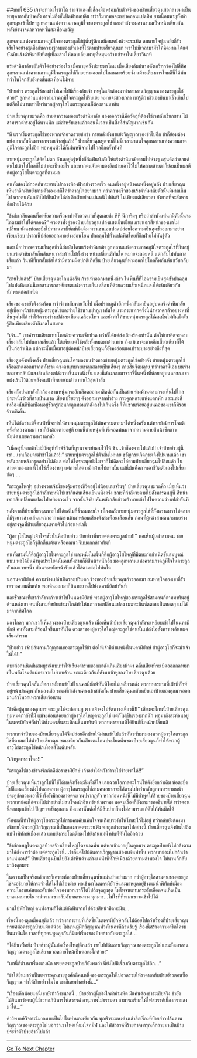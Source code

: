 ##บทที่ 635 เจ้าจะทำอะไรข้าได้
ร่างจำแลงทั้งสี่ลงมือพร้อมกับตัวจริงของป๋ายเสี่ยวฉุนก่อกลายมาเป็นพายุคาถาอันบ้าคลั่ง อาจไม่ถึงขั้นปิดฟ้ากลบดิน ทว่าก็มากพอจะเขย่าคลอนแปดทิศ ยามนี้ลมพายุทั้งห้าลูกหมุนเข้าไปหาลูกหลานแห่งความภาคภูมิใจของตระกูลไช่ และกำลังจะผสานรวมเป็นหนึ่งเดียวกัน พลังอำนาจน่าหวาดหวั่นสะเทือนขวัญ

ลูกหลานแห่งความภาคภูมิใจของตระกูลไช่ผู้นั้นรู้สึกเหมือนหนังหัวจะระเบิด ลมหายใจยุ่งเหยิงถี่รัว เสียใจอย่างสุดซึ้งกับความวู่วามของตัวเองที่ไล่ตามป๋ายเสี่ยวฉุนมา ทว่าไม่มีเวลามามัวให้คิดมาก ได้แต่บังคับแร้งดำหิมาลัยที่อยู่เบื้องล่างให้หลบเลี่ยงพายุที่หมุนคว้างเข้าหาในเสี้ยววินาที

แร้งดำหิมาลัยขยับตัวได้อย่างว่องไว เมื่อพายุคลั่งปะทะมาโดน เมื่อเสียงกัมปนาทดังเกริกกร้องไปสี่ทิศ ลูกหลานแห่งความภาคภูมิใจตระกูลไช่ก็ถอยห่างออกไปไกลหลายร้อยจั้ง แม้จะเลี่ยงการโจมตีนี้ได้พ้น ทว่าในใจกลับยังคงสั่นสะเทือนไม่หาย

“ป๋ายฮ่าว ตระกูลไช่ของข้าไม่เคยไปมีเรื่องกับเจ้า เหตุใดเจ้าต้องมาทำลายลานวิญญาณของตระกูลไช่ด้วย!” ลูกหลานแห่งความภาคภูมิใจตระกูลไช่รีบเอ่ย หมายจะถ่วงเวลา เขารู้ดีว่าตัวเองบินมาเร็วเกินไป แต่อีกไม่นานเท่าไหร่พวกผู้อาวุโสในตระกูลตนก็ต้องตามมาทัน

ป๋ายเสี่ยวฉุนขมวดคิ้ว สายตากวาดมองแร้งดำหิมาลัย มองออกว่านี่คือวัตถุที่ต้องใช้เวทลับเรียกขาน ไม่สามารถดำรงอยู่ได้นานนัก แต่สำหรับเขาแล้วตอนนี้เวลาเป็นสิ่งที่สำคัญมากเช่นกัน

“หึ แรกเริ่มตระกูลไช่ของพวกเจ้าอวดรวยข่มข้า ภายหลังยังมาแย่งวิญญาณของข้าไปอีก ข้าก็ย่อมต้องแย่งเอากลับคืนมาจากพวกเจ้าอยู่แล้ว!” ป๋ายเสี่ยวฉุนพูดจบก็ไม่มีเวลามาสนใจลูกหลานแห่งความภาคภูมิใจตระกูลไช่อีก พอหมุนตัวได้ก็เผ่นหนีจากไปไกลอีกครั้งทันที

ชายหนุ่มตระกูลไช่คิดไม่ตก ลังเลอยู่ครู่หนึ่งก็กัดฟันบังคับให้แร้งดำหิมาลัยตามไปห่างๆ ครุ่นคิดว่าขอแค่ตนไม่เข้าไปไกลก็ไม่น่าจะเป็นอะไร และหากตนจับตามองอีกฝ่ายเอาไว้ไม่ให้คลาดสายตาก็ย่อมเป็นผลดีต่อผู้อาวุโสในตระกูลที่ตามมา

คนทั้งสองไล่กวดกันทะยานไปกลางท้องฟ้าอย่างรวดเร็ว คนหนึ่งอยู่หน้าคนหนึ่งอยู่หลัง ป๋ายเสี่ยวฉุนเห็นว่าอีกฝ่ายยังตามตัวเองมาก็ให้รำคาญใจอย่างมาก ทว่าความเร็วของแร้งดำหิมาลัยตัวนั้นมีมากเกินไป หากตนหันกลับไปเป็นฝ่ายไล่ล่า อีกฝ่ายย่อมเผ่นหนีไปทันที ไม่เพียงแต่เสียเวลา ยังยากที่จะสังหารอีกฝ่ายได้ด้วย

“ข้าล่ะเกลียดคนที่อาศัยความเร็วมาทำตัวอวดเก่งที่สุดเลยล่ะ หึหึ นึกจริงๆ หรือว่าลำพังแค่นกผีตัวนั้นจะไล่ตามข้าไปได้ตลอด?” ดวงตาทั้งคู่ของป๋ายเสี่ยวฉุนเปล่งแสงเย็นเยียบ ภายนอกสีหน้าของเขาไม่เปลี่ยน ยังคงห้อตะบึงไปทางนครผียักษ์ดังเดิม ทว่าเขาแอบปลดปล่อยไอความเย็นสุดขั้วออกมาอย่างเงียบเชียบ ปราณนี้ปล่อยออกมาอย่างอ่อนโยน ปกคลุมไปทั่วแปดทิศโดยที่อีกฝ่ายไม่ทันรู้ตัว

และเมื่อปราณความเย็นสุดขั้วนี้สัมผัสโดนแร้งดำหิมาลัย ลูกหลานแห่งความภาคภูมิใจตระกูลไช่ที่ยืนอยู่บนแร้งดำหิมาลัยก็พลันหนาวสะท้านไปทั้งร่าง หน้าเปลี่ยนสีทันใด หมายจะถอยหนี แต่กลับไม่ทันกาลเสียแล้ว วินาทีที่เขาสัมผัสได้ว่ามีความผิดปกติเกิดขึ้น ป๋ายเสี่ยวฉุนที่ห่างออกไปไกลก็พลันหันขวับกลับมา

“สายไปแล้ว!” ป๋ายเสี่ยวฉุนตะโกนดังลั่น ก้าวเท้าออกมาหนึ่งก้าว ในพื้นที่ที่ไอความเย็นสุดขั้วปกคลุมไปแปดทิศเช่นนี้เขาสามารถอาศัยเขตแห่งความเย็นเคลื่อนที่ด้วยความเร็วเหนือแสงได้เช่นเดียวกับนักพรตก่อกำเนิด

เสียงของเขายังดังสะท้อน ทว่าร่างกลับหายวับไป เมื่อปรากฎตัวอีกครั้งกลับมายืนอยู่บนแร้งดำหิมาลัย อยู่เบื้องหน้าชายหนุ่มตระกูลไช่และร่ายใช้ชนาเขย่าภูเขาทันใด แรงกระแทกครั้งนี้น่าหวาดกลัวอย่างหาที่สิ้นสุดไม่ได้ ทำให้ความว่างเปล่าสะเทือนเคลื่อนไหว และยังทำให้ชายหนุ่มตระกูลไช่คนนั้นไม่ทันตั้งตัว รู้สึกเพียงเสียงดังอึงอลในสมอง

“เจ้า...” เขาคำรามเสียงแหบโหยด้วยความเจ็บปวด ทว่าก็ได้แต่ส่งเสียงร้องเท่านั้น ต่อให้เขาคิดจะหลบเลี่ยงกลับไม่ทันกาลเสียแล้ว ได้เพียงแต่ใช้พลังทั้งหมดมาต้านทาน ถึงแม้เขาจะขาดอีกเสี้ยวเดียวก็ได้เป็นก่อกำเนิด แต่กระนั้นเมื่อมาอยู่ต่อหน้าป๋ายเสี่ยวฉุนก็ยังคงอ่อนแอเปราะบางอย่างถึงที่สุด

เสียงตูมดังหนึ่งครั้ง ป๋ายเสี่ยวฉุนชนโครมลงบนร่างของชายหนุ่มตระกูลไช่อย่างจัง ชายหนุ่มตระกูลไช่เลือดสาดออกมาจากทั้งร่าง ดวงตาแทบจะแหลกสลายเป็นเสี่ยงๆ กายสิ้นจิตมลาย ทว่าเวลานี้เอง บนร่างของเขากลับมีแสงสีเหลืองเปล่งวาบขึ้นมาหนึ่งชั้น แสงนี้ส่องออกมาจากจี้ชิ้นหนึ่งที่ห้อยอยู่บนคอของเขา แฝงเร้นไว้ด้วยพลังคนฟ้าที่พยายามต้านทานไว้สุดกำลัง

เสียงกัมปนาทดังกึกก้อง ชานหนุ่มกระอักเลือดออกมาติดต่อกันเป็นสาย ร่างม้วนตลบกระเด็นไปไกลประหนึ่งว่าวที่สายป่านขาด เสียงเปรี๊ยะๆๆ ดังออกมาจากทั่วร่าง กระดูกหลายแห่งแตกหัก และแสงสีเหลืองนั้นก็บิดเบือนอยู่ชั่วครู่ก่อนจะถูกทอนกำลังลงไปเกินครึ่ง จี้ที่แขวนห้อยอยู่บนคอของเขาก็มีรอยร้าวเกิดขึ้น

เห็นได้ชัดว่าแม้จี้คนฟ้านี้จะทำให้ชายหนุ่มตระกูลไช่พ้นความตายมาได้หนึ่งครั้ง แต่หากยังมีการโจมตีครั้งที่สองตามมา เขาก็ยังต้องตายอยู่ดี ยามนี้ชายหนุ่มที่เพิ่งรอดพ้นมาจากความตายสีหน้าซีดขาว นัยน์ตาเผยความหวาดกลัว

“เมื่อครู่นี้หากข้าไม่มีวัตถุพิทักษ์ชีวิตที่บุรพาจารย์มอบไว้ให้ ข้า...ข้าก็คงตายไปแล้ว!! เจ้าป๋ายฮ่าวผู้นี้ เขา...เขาเกือบจะฆ่าข้าได้แล้ว!!” ชายหนุ่มตระกูลไช่ตัวสั่นไม่หาย ขวัญกระเจิดกระเจิงไปนานแล้ว เขาพลันถอยหลังกรูดอย่างไม่ลังเล ต่อให้ใครจะพูดยังไงเขาก็ไม่คิดจะไล่ตามป๋ายเสี่ยวฉุนไปอีกแล้ว ในสายตาของเขา นี่ไม่ใช่เรื่องง่ายๆ แค่การไล่ตามอีกฝ่ายไปเท่านั้น แต่นี่มันคือการเอาชีวิตตัวเองไปเสี่ยงชัดๆ ...

“ตระกูลใหญ่ๆ อย่างพวกเจ้ามีของคุ้มครองชีวิตอยู่ไม่น้อยเลยจริงๆ” ป๋ายเสี่ยวฉุนขมวดคิ้ว เมื่อเห็นว่าชายหนุ่มตระกูลไช่กำลังจะหนีไปเขาก็แค่นเสียงเย็นหนึ่งครั้ง ขณะที่กำลังจะตามไปสังหารคนผู้นี้ สีหน้าเขากลับเปลี่ยนแปลงไปอย่างรวดเร็ว จากนั้นจึงรีบหันหลังกลับก้าวเท้าหายเข้าไปในความว่างเปล่าทันที

หลังจากที่ป๋ายเสี่ยวฉุนหายไปได้แค่ไม่กี่ชั่วลมหายใจ เบื้องหลังชายหนุ่มตระกูลไช่ที่ยังหวาดผวาไม่คลายก็มีรุ้งยาวสามเส้นแหวกอากาศตรงเข้ามาพร้อมเสียงดังสะเทือนเลือนลั่น ก่อนที่ผู้เฒ่าสามคนจะเผยร่างอยู่ตรงจุดที่ป๋ายเสี่ยวฉุนหายตัวไปก่อนหน้านี้

“ผู้อาวุโสใหญ่ เจ้าโจรชั่วนั่นคือป๋ายฮ่าว ป๋ายฮ่าวที่ทรยศต่อตระกูลป๋าย!!” พอเห็นผู้เฒ่าสามคน ชายหนุ่มตระกูลไช่ก็รู้สึกตื่นเต้นเหลือคณนา รีบบอกกล่าวทันที

คนทั้งสามนี้ก็คือผู้อาวุโสในตระกูลไช่ และหนึ่งในนั้นก็คือผู้อาวุโสใหญ่ที่มีตบะก่อกำเนิดขั้นสมบูรณ์แบบ พอได้ยินคำพูดประโยคนั้นคนทั้งสามก็มีสีหน้าหนักอึ้ง มองลูกหลานแห่งความภาคภูมิใจในตระกูลตัวเองแวบหนึ่ง ก่อนจะพยักหน้ารับแล้วไล่ตามต่อไปทันใด

นอกนครผียักษ์ ความว่างเปล่าเกิดรอยปริแตก ร่างของป๋ายเสี่ยวฉุนก้าวออกมา ลมหายใจของเขาถี่รัวเพราะความตื่นเต้น พอเดินออกมาก็บินทะยานไปยังนครผียักษ์ทันที

และชั่วขณะที่เขากำลังจะก้าวเข้าไปในนครผียักษ์ พวกผู้อาวุโสใหญ่ของตระกูลไช่สามคนก็ตามมาทันอยู่ด้านหลังเขา คนทั้งสามที่ขยับเข้ามาใกล้ทำให้นภากาศเปลี่ยนแปลง เมฆทะมึนซัดตลบเป็นทอดๆ แผ่ไล่มาจากทิศไกล

มองไกลๆ พวกเขาก็เห็นร่างของป๋ายเสี่ยวฉุนแล้ว เมื่อเห็นว่าป๋ายเสี่ยวฉุนกำลังจะเหยียบเข้าไปในนครผียักษ์ คนทั้งสามก็ร้อนใจขึ้นมาทันใด ดวงตาของผู้อาวุโสใหญ่ตระกูลไช่คนนั้นเปล่งไอสังหาร พลันแผดเสียงคำราม

“ป๋ายฮ่าว เจ้าปล้นลานวิญญาณของตระกูลไช่ข้า ต่อให้เจ้ามีตำแหน่งในนครผียักษ์ ข้าผู้อาวุโสก็จะฆ่าเจ้าให้ได้!!”

ตบะก่อกำเนิดขั้นสมบูรณ์แบบทำให้เสียงคำรามของเขาดังเกินเสียงฟ้าผ่า คลื่นเสียงที่ระเบิดออกกลายมาเป็นพลังโจมตีแผ่กระจายไปรอบด้าน ขณะเดียวกันก็ดังมาเข้าหูของป๋ายเสี่ยวฉุนด้วย

ป๋ายเสี่ยวฉุนใจสั่นเยือก เหยียบเข้าไปในนครผียักษ์ทันทีโดยไม่เหลียวหลัง พวกทหารยามที่เฝ้าพิทักษ์อยู่หน้าประตูพากันมองเซ่อ ขณะที่กำลังจะตรงเข้าสกัดกั้น ป๋ายเสี่ยวฉุนกลับหยิบเอาป้ายของคุกมารออกมาแล้วโหวกเหวกเสียงร้อนรน

“ข้าคือผู้คุมของคุกมาร ตระกูลไช่จะก่อกบฏ พวกเจ้าจงไปขัดขวางเดี๋ยวนี้!!” เสียงตะโกนนี้ป๋ายเสี่ยวฉุนทุ่มหมดกำลังที่มี แม้จะอ่อนด้อยกว่าผู้อาวุโสใหญ่ตระกูลไช่ แต่ก็ไม่เป็นรองมากนัก พอมาดังสะท้อนอยู่ในนครผียักษ์ก็ทำให้ทั้งนครสั่นสะเทือนขึ้นมาทันที พวกทหารยามที่ได้ยินก็ยิ่งหน้าเปลี่ยนสี

พวกเขาจำป้ายของป๋ายเสี่ยวฉุนได้จึงปล่อยอีกฝ่ายให้ผ่านเข้าไปแล้วหันขวับมามองพวกผู้อาวุโสตระกูลไช่ที่ตามมาไล่ฆ่าป๋ายเสี่ยวฉุน ขณะเดียวกันเสียงตะโกนประโยคนั้นของป๋ายเสี่ยวฉุนก็ทำให้พวกผู้อาวุโสตระกูลไช่หน้าเผือดสีในฉับพลัน

“เจ้าพูดเหลวไหล!!”

“ตระกูลไช่ของข้าจงรักภักดีต่อราชาผียักษ์ เจ้าอย่าได้หวังว่าจะใส่ร้ายเราได้!!”

ป๋ายเสี่ยวฉุนเห็นว่าลูกไม้นี้ใช้ได้ผลจึงทั้งตะลึงทั้งดีใจ เลยฉวยโอกาสตะโกนให้ดังยิ่งกว่าเดิม ห้อตะบึงไปก็แผดเสียงดังไปตลอดทาง ผู้อาวุโสตระกูลไช่สามคนอยากจะไล่ตามไปทว่ากลับถูกทหารยามหน้าประตูขัดขวางเอาไว้ ทั้งยังมีกองลาดตระเวนปรากฏตัว หากก่อนหน้านี้ไม่มีคำพูดให้ร้ายของป๋ายเสี่ยวฉุน พวกเขาย่อมไล่ตามไปฆ่าอย่างไม่สนใจหน้าอินทร์หน้าพรหม พอจบเรื่องก็ยังสามารถอธิบายได้ ทว่าตอนนี้หากบุกเข้าไป ปัญหาจะยิ่งลุกลาม ถึงเวลานั้นต่อให้มีสิบปากก็คงไม่สามารถแก้ตัวให้พ้นผิดได้

ทั้งหมดนี้ทำให้ผู้อาวุโสตระกูลไช่สามคนคับแค้นใจจนเกือบระงับไฟโทสะไว้ไม่อยู่ ทว่ากลับยังต้องมาอธิบายให้พวกผู้ฝึกวิญญาณที่เป็นกองลาดตระเวนฟัง พอถูกถ่วงเวลาไปอย่างนี้ ป๋ายเสี่ยวฉุนจึงบินไปถึงแม่น้ำพิทักษ์เมืองแล้ว แถมยังกระโดดดิ่งลงไปยังก้นแม่น้ำทันทีทันใดอีกด้วย

“ข้าก่อกบฏในตระกูลป๋ายสร้างเรื่องใหญ่โตขนาดนั้น แต่พอเข้ามาอยู่ในคุกมาร ตระกูลป๋ายยังไม่กล้าตามมาไล่สังหารข้าต่อ แต่ตระกูลไช่นี่...ข้าก็แค่ไปปล้นลานวิญญาณสองแห่งเท่านั้น พวกเขาย่อมไม่กล้าเข้ามาแน่นอน!” ป๋ายเสี่ยวฉุนบินไปยังเต่าหินด้านล่างแม่น้ำพิทักษ์เมืองด้วยความลำพองใจ ไม่นานก็กลับมาถึงคุกมาร

ในความเป็นจริงแล้วการวิเคราะห์ของป๋ายเสี่ยวฉุนนั้นแม่นยำอย่างมาก กว่าผู้อาวุโสสามคนของตระกูลไช่จะอธิบายให้กระจ่างได้ไม่ใช่เรื่องง่าย พอเข้ามาในนครผียักษ์และมาหยุดอยู่ข้างแม่น้ำพิทักษ์เมือง ความโกรธแค้นและคับข้องใจของพวกเขาก็ไต่ไปถึงจุดสูงสุด โมโหจนแทบกระอักเลือดจนเกิดเป็นบาดแผลภายใน ทว่าพวกเขากลับอับจนหนทาง คุกมาร...ไม่ใช่ที่ที่พวกเขาจะเข้าไปได้

ผ่านไปพักใหญ่ คนทั้งสามก็ได้แต่กัดฟันจากไปด้วยสีหน้ามืดทะมึน...

เรื่องนี้มองดูเหมือนยุติแล้ว ทว่าผลกระทบที่เกิดขึ้นในนครผียักษ์กลับไม่ด้อยไปกว่าเรื่องที่ป๋ายเสี่ยวฉุนทรยศต่อตระกูลป๋ายแม้แต่น้อย ไม่นานผู้ฝึกวิญญาณทั่วทั้งนครก็ล้วนรับรู้ เรื่องนี้สร้างความครึกโครมขึ้นมาทันใด เวลาที่ทุกคนพูดคุยกันก็มีแต่เรื่องของป๋ายฮ่าวกับตระกูลไช่...

“ได้ยินหรือยัง ป๋ายฮ่าวผู้นั้นก่อเรื่องใหญ่อีกแล้ว เขาไปปล้นลานวิญญาณของตระกูลไช่ แถมยังเผาลานวิญญาณตระกูลไช่เสียจนวอดวายไหม้เป็นตอตะโกด้วย!”

“เขานี่ก็ช่างหาเรื่องเก่งนัก ทรยศตระกูลป๋ายก็ยังพอว่า นี่ยังไปมีเรื่องกับตระกูลไช่อีก...”

“ข้าได้ยินมาว่าเป็นเพราะคุณชายสูงศักดิ์คนหนึ่งของตระกูลไช่ไปอวดรวยให้ราคาเกทับป๋ายฮ่าวตอนซื้อวิญญาณ ทำให้ป๋ายฮ่าวโมโห เขาก็เลยทำอย่างนี้...”

“เรื่องเล็กน้อยแค่นี้เขายังทำถึงขนาดนี้...ป๋ายฮ่าวผู้นี้ช่างใจดำอำมหิต มีแค้นต้องชำระเสียจริง ข้ายังได้ยินมาว่าคนผู้นี้มีเวทอภินิหารไฟสวรรค์ อานุภาพไม่ธรรมดา สามารถเรียกให้ไฟสวรรค์เยื้องกรายลงมาได้...”

คำวิพากษ์วิจารณ์มากมายเป็นไปในทำนองเดียวกัน ทุกหัวระแหงต่างเล่าลือเรื่องที่ป๋ายฮ่าวปล้นลานวิญญาณของตระกูลไช่ บอกว่าเขาโหดเหี้ยมใจทมิฬ และไฟสวรรค์ที่ร้ายกาจทารุณก็กลายมาเป็นป้ายประจำตัวป๋ายฮ่าวไปแล้ว

------


[Go To Next Chapter]( ./73.md)